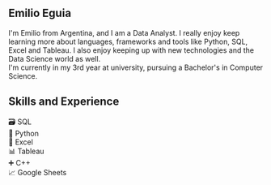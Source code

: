 ## Emilio Eguia
I'm Emilio from Argentina, and I am a Data Analyst. I really enjoy keep learning more about languages, frameworks and tools like Python, SQL, Excel and Tableau. I also enjoy keeping up with new technologies and the Data Science world as well. <br/>
I'm currently in my 3rd year at university, pursuing a Bachelor's in Computer Science.
## Skills and Experience
🗃️ SQL <br/>
🐍 Python <br/>
📄 Excel <br/>
📊 Tableau <br/>
➕ C++ <br/>
📈 Google Sheets <br/>
